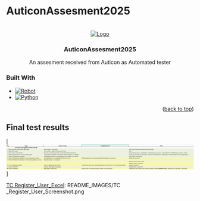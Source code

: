 # AuticonAssesment2025
<!-- Improved compatibility of back to top link: See: https://github.com/othneildrew/Best-README-Template/pull/73 -->
<a id="readme-top"></a>



<!-- PROJECT LOGO -->
<br />
<div align="center">
  <a href="https://chanisco.nl">
    <img src="https://chanisco.nl/img/LogoNoText.png" alt="Logo" width="20%" height="20%">
  </a>

<h3 align="center">AuticonAssesment2025</h3>

  <p align="center">
  An assesment received from Auticon as Automated tester
    </p>
</div>


### Built With

* [![Robot][RobotFramework]][Next-url]
* [![Python][Python]][Python-url]

<p align="right">(<a href="#readme-top">back to top</a>)</p>



<!-- GETTING STARTED -->
## Final test results
<!-- MARKDOWN LINKS & IMAGES -->
<!-- https://www.markdownguide.org/basic-syntax/#reference-style-links -->
[![TC Order Tool_Excel]]

[Next.js]: https://img.shields.io/badge/next.js-000000?style=for-the-badge&logo=nextdotjs&logoColor=white
[Next-url]: https://nextjs.org/
[React.js]: https://img.shields.io/badge/React-20232A?style=for-the-badge&logo=react&logoColor=61DAFB
[React-url]: https://reactjs.org/
[Vue.js]: https://img.shields.io/badge/Vue.js-35495E?style=for-the-badge&logo=vuedotjs&logoColor=4FC08D
[Vue-url]: https://vuejs.org/
[Angular.io]: https://img.shields.io/badge/Angular-DD0031?style=for-the-badge&logo=angular&logoColor=white
[Angular-url]: https://angular.io/
[Svelte.dev]: https://img.shields.io/badge/Svelte-4A4A55?style=for-the-badge&logo=svelte&logoColor=FF3E00
[Svelte-url]: https://svelte.dev/
[Laravel.com]: https://img.shields.io/badge/Laravel-FF2D20?style=for-the-badge&logo=laravel&logoColor=white
[Laravel-url]: https://laravel.com
[Bootstrap.com]: https://img.shields.io/badge/Bootstrap-563D7C?style=for-the-badge&logo=bootstrap&logoColor=white
[Bootstrap-url]: https://getbootstrap.com
[JQuery.com]: https://img.shields.io/badge/jQuery-0769AD?style=for-the-badge&logo=jquery&logoColor=white
[JQuery-url]: https://jquery.com 


[RobotFramework]: https://img.shields.io/badge/Robot-00C0B5?style=for-the-badge&logo=RobotFramework&logoColor=white
[Robot-url]: https://robotframework.org
[Python]: https://img.shields.io/badge/Python-FFDD4F?style=for-the-badge&logo=Python
[Python-url]: https://www.python.org

[TC Order Tool_Excel]: README_IMAGES/TC_Order_Tool_Screenshot.png
[TC Register_User_Excel]: README_IMAGES/TC _Register_User_Screenshot.png

[TC Order Tool_Excel]: README_IMAGES/TC_Order_Tool_Screenshot.png
[TC Register_User_Excel]: README_IMAGES/TC_Register_User_Screenshot.png
